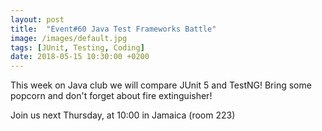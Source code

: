 ```yaml
---
layout: post
title:  "Event#60 Java Test Frameworks Battle"
image: /images/default.jpg
tags: [JUnit, Testing, Coding]
date: 2018-05-15 10:30:00 +0200
---
```


This week on Java club
we will compare JUnit 5 and TestNG! Bring some popcorn and don't forget about fire extinguisher!  []()

Join us next Thursday, at 10:00 in Jamaica (room 223)

